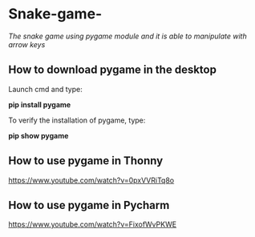 # Snake-game-
*The snake game using pygame module and it is able to manipulate with arrow keys*

## How to download pygame in the desktop
Launch cmd and type:

  **pip install pygame**
   
To verify the installation of pygame, type:

  **pip show pygame**

## How to use pygame in Thonny
https://www.youtube.com/watch?v=0pxVVRiTq8o

## How to use pygame in Pycharm
https://www.youtube.com/watch?v=FixofWvPKWE
